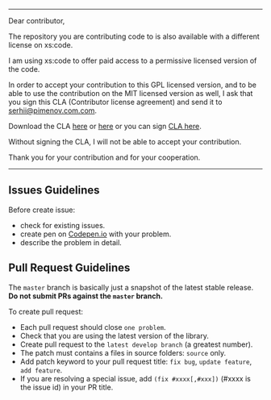  ----

Dear contributor,

The repository you are contributing code to is also available with a different license on xs:code.

I am using xs:code to offer paid access to a permissive licensed version of the code.

In order to accept your contribution to this GPL licensed version, and to be able to use the contribution on the MIT licensed version as well, 
I ask that you sign this CLA (Contributor license agreement) and send it to serhii@pimenov.com.com.

Download the CLA [here](CLA.docx) or [here](https://pimenov.com.ua/files/CLA.docx) or you can sign [CLA here](https://xscode.com/olton/Metro-UI-CSS/cla).

Without signing the CLA, I will not be able to accept your contribution.

Thank you for your contribution and for your cooperation.

 ----
 
## Issues Guidelines

Before create issue:
- check for existing issues.
- create pen on [Codepen.io](https://codepen.io) with your problem.
- describe the problem in detail.

## Pull Request Guidelines
The `master` branch is basically just a snapshot of the latest stable release. **Do not submit PRs against the `master` branch.**

To create pull request:
- Each pull request should close `one problem`.
- Check that you are using the latest version of the library.
- Create pull request to the `latest develop branch` (a greatest number).
- The patch must contains a files in source folders: `source` only.
- Add patch keyword to your pull request title: `fix bug`, `update feature`, `add feature`.
- If you are resolving a special issue, add `(fix #xxxx[,#xxx])` (#xxxx is the issue id) in your PR title.
